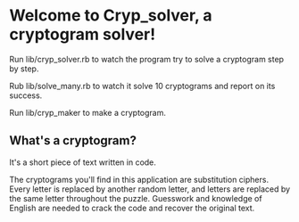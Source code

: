 # Welcome to Cryp_solver, a cryptogram solver!

Run lib/cryp_solver.rb to watch the program try to solve a cryptogram step by step.  

Rub lib/solve_many.rb to watch it solve 10 cryptograms and report on its success.  

Run lib/cryp_maker to make a cryptogram.  

## What's a cryptogram?

It's a short piece of text written in code.  

The cryptograms you'll find in this application are substitution ciphers.
Every letter is replaced by another random letter, and letters are replaced by the same letter throughout the puzzle.
Guesswork and knowledge of English are needed to crack the code and recover the original text.
